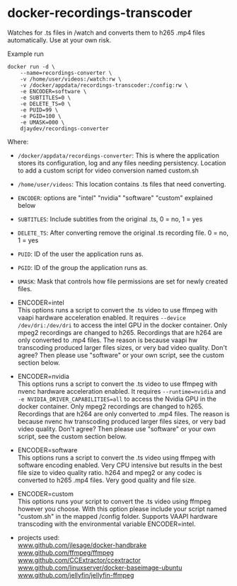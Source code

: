 # docker-recordings-transcoder

Watches for .ts files in /watch and converts them to h265 .mp4 files automatically.  Use at your own risk.

Example run
```
docker run -d \
    --name=recordings-converter \
    -v /home/user/videos:/watch:rw \
    -v /docker/appdata/recordings-transcoder:/config:rw \
    -e ENCODER=software \
    -e SUBTITLES=0 \
    -e DELETE_TS=0 \
    -e PUID=99 \
    -e PGID=100 \
    -e UMASK=000 \
    djaydev/recordings-converter
```
Where:
- `/docker/appdata/recordings-converter`: This is where the application stores its configuration, log and any files needing persistency.  Location to add a custom script for video conversion named custom.sh
- `/home/user/videos`: This location contains .ts files that need converting.  
- `ENCODER`: options are "intel" "nvidia" "software" "custom" explained below
- `SUBTITLES`: Include subtitles from the original .ts, 0 = no, 1 = yes
- `DELETE_TS`: After converting remove the original .ts recording file. 0 = no, 1 = yes
- `PUID`: ID of the user the application runs as.
- `PGID`: ID of the group the application runs as.
- `UMASK`: Mask that controls how file permissions are set for newly created files.

- ENCODER=intel  
This options runs a script to convert the .ts video to use ffmpeg with vaapi hardware acceleration enabled. It requires `--device /dev/dri:/dev/dri` to access the intel GPU in the docker container.
Only mpeg2 recordings are changed to h265.  Recordings that are h264 are only converted to .mp4 files.  The reason is because vaapi hw transcoding produced larger files sizes, or very bad video quality.  Don't agree? Then please use "software" or your own script, see the custom section below.

- ENCODER=nvidia  
This options runs a script to convert the .ts video to use ffmpeg with nvenc hardware acceleration enabled. It requires `--runtime=nvidia` and `-e NVIDIA_DRIVER_CAPABILITIES=all` to access the Nvidia GPU in the docker container.
Only mpeg2 recordings are changed to h265.  Recordings that are h264 are only converted to .mp4 files.  The reason is because nvenc hw transcoding produced larger files sizes, or very bad video quality.  Don't agree? Then please use "software" or your own script, see the custom section below.

- ENCODER=software  
This options runs a script to convert the .ts video using ffmpeg with software encoding enabled. Very CPU intensive but results in the best file size to video quality ratio.
h264 and mpeg2 or any codec is converted to h265 .mp4 files.  Very good quality and file size.

- ENCODER=custom  
This options runs your script to convert the .ts video using ffmpeg however you choose. With this option please include your script named "custom.sh" in the mapped /config folder.
Supports VAAPI hardware transcoding with the environmental variable ENCODER=intel.

- projects used:  
www.github.com/jlesage/docker-handbrake  
www.github.com/ffmpeg/ffmpeg  
www.github.com/CCExtractor/ccextractor  
www.github.com/linuxserver/docker-baseimage-ubuntu  
www.github.com/jellyfin/jellyfin-ffmpeg
